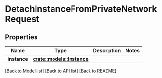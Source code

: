 # DetachInstanceFromPrivateNetworkRequest

## Properties

Name | Type | Description | Notes
------------ | ------------- | ------------- | -------------
**instance** | [**crate::models::Instance**](instance.md) |  | 

[[Back to Model list]](../README.md#documentation-for-models) [[Back to API list]](../README.md#documentation-for-api-endpoints) [[Back to README]](../README.md)


